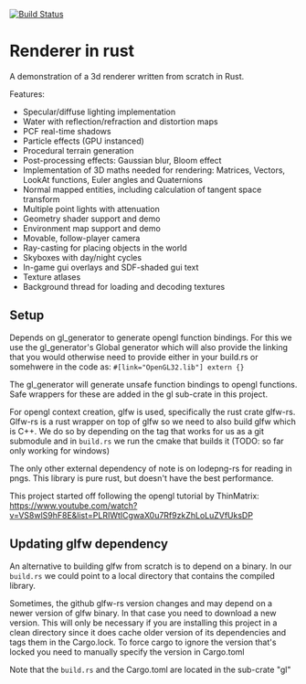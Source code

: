 [![Build Status](https://travis-ci.org/dem42/copper.svg?branch=master)](https://travis-ci.org/dem42/copper)

# Renderer in rust

A demonstration of a 3d renderer written from scratch in Rust. 

Features:
- Specular/diffuse lighting implementation
- Water with reflection/refraction and distortion maps
- PCF real-time shadows
- Particle effects (GPU instanced)
- Procedural terrain generation
- Post-processing effects: Gaussian blur, Bloom effect
- Implementation of 3D maths needed for rendering: Matrices, Vectors, LookAt functions, Euler angles and Quaternions
- Normal mapped entities, including calculation of tangent space transform
- Multiple point lights with attenuation
- Geometry shader support and demo
- Environment map support and demo
- Movable, follow-player camera
- Ray-casting for placing objects in the world 
- Skyboxes with day/night cycles
- In-game gui overlays and SDF-shaded gui text
- Texture atlases
- Background thread for loading and decoding textures

## Setup
Depends on gl_generator to generate opengl function bindings. For this we use the gl_generator's Global generator which will also provide the linking
that you would otherwise need to provide either in your build.rs or somehwere in the code as:
``` #[link="OpenGL32.lib"] extern {} ```

The gl_generator will generate unsafe function bindings to opengl functions. Safe wrappers for these are added in the gl sub-crate in this project.

For opengl context creation, glfw is used, specifically the rust crate glfw-rs. Glfw-rs is a rust wrapper on top of glfw so we need to also build glfw which is C++. We do so by depending on the tag that works for us as a git submodule and in `build.rs` we run the cmake that builds it (TODO: so far only working for windows)

The only other external dependency of note is on lodepng-rs for reading in pngs. This library is pure rust, but doesn't have the best performance.

This project started off following the opengl tutorial by ThinMatrix:
https://www.youtube.com/watch?v=VS8wlS9hF8E&list=PLRIWtICgwaX0u7Rf9zkZhLoLuZVfUksDP

## Updating glfw dependency
An alternative to building glfw from scratch is to depend on a binary. In our `build.rs` we could point to a local directory that contains the compiled library. 

Sometimes, the github glfw-rs version changes and may depend on a newer version of glfw binary. In that case you need to download a new version.
This will only be necessary if you are installing this project in a clean directory since it does cache older version of its dependencies and tags them in the Cargo.lock. To force cargo to ignore the version that's locked you need to manually specify the version in Cargo.toml

Note that the `build.rs` and the Cargo.toml are located in the sub-crate "gl"